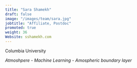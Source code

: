 ```yaml
---
title: "Sara Shamekh"
draft: false
image: "/images/team/sara.jpg"
jobtitle: "Affiliate, Postdoc"
promoted: true
weight: 36
Website: sshamekh.com
---
```



Columbia University

*Atmoshpere - Machine Learning - Amospheric boundary layer*
